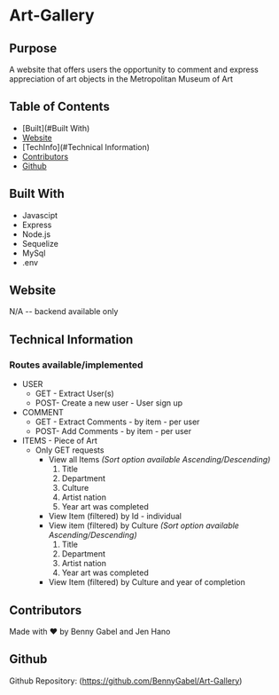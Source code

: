 # Art-Gallery


## Purpose
A website that offers users the opportunity to comment and express appreciation of art objects in the Metropolitan Museum of Art


## Table of Contents
- [Built](#Built With)
- [Website](#Website)
- [TechInfo](#Technical Information)
- [Contributors](#Contributors)
- [Github](#github)


## Built With
* Javascipt
* Express
* Node.js
* Sequelize
* MySql
* .env


## Website
N/A -- backend available only


## Technical Information
### Routes available/implemented
* USER
  - GET - Extract User(s)
  - POST- Create a new user - User sign up
* COMMENT
  - GET - Extract Comments - by item - per user
  - POST- Add Comments - by item - per user
* ITEMS - Piece of Art
  - Only GET requests
    - View all Items
      *(Sort option available   Ascending/Descending)*
      1. Title
      2. Department
      3. Culture
      4. Artist nation
      5. Year art was completed
    - View Item (filtered) by Id - individual
    - View item (filtered) by Culture 
      *(Sort option available   Ascending/Descending)*
      1. Title
      2. Department
      3. Artist nation
      4. Year art was completed    
    - View Item (filtered) by Culture and year of completion


## Contributors
Made with ❤️ by Benny Gabel and Jen Hano


## Github
Github Repository:  (https://github.com/BennyGabel/Art-Gallery)
